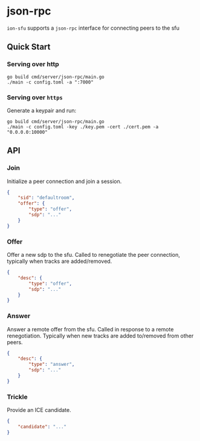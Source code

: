 # json-rpc

`ion-sfu` supports a `json-rpc` interface for connecting peers to the sfu

## Quick Start
### Serving over http
```
go build cmd/server/json-rpc/main.go
./main -c config.toml -a ":7000"
```

### Serving over `https`
Generate a keypair and run:
```
go build cmd/server/json-rpc/main.go
./main -c config.toml -key ./key.pem -cert ./cert.pem -a "0.0.0.0:10000"
```

## API

### Join
Initialize a peer connection and join a session.
```json
{
    "sid": "defaultroom",
    "offer": {
        "type": "offer",
        "sdp": "..."
    }
}
```

### Offer
Offer a new sdp to the sfu. Called to renegotiate the peer connection, typically when tracks are added/removed.
```json
{
    "desc": {
        "type": "offer",
        "sdp": "..."
    }
}
```


### Answer
Answer a remote offer from the sfu. Called in response to a remote renegotiation. Typically when new tracks are added to/removed from other peers.
```json
{
    "desc": {
        "type": "answer",
        "sdp": "..."
    }
}
```

### Trickle
Provide an ICE candidate.
```json
{
    "candidate": "..."
}
```